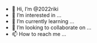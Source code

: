 - 👋 Hi, I’m @2022riki
- 👀 I’m interested in ...
- 🌱 I’m currently learning ...
- 💞️ I’m looking to collaborate on ...
- 📫 How to reach me ...

<!---
2022riki/2022riki is a ✨ special ✨ repository because its `README.md` (this file) appears on your GitHub profile.
You can click the Preview link to take a look at your changes.
--->
